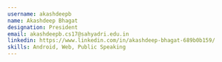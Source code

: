 ```yaml
---
username: akashdeepb
name: Akashdeep Bhagat
designation: President
email: akashdeepb.cs17@sahyadri.edu.in
linkedin: https://www.linkedin.com/in/akashdeep-bhagat-689b0b159/
skills: Android, Web, Public Speaking
---
```

